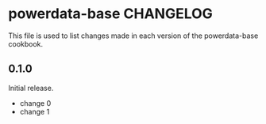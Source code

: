 # powerdata-base CHANGELOG

This file is used to list changes made in each version of the powerdata-base cookbook.

## 0.1.0

Initial release.

- change 0
- change 1
